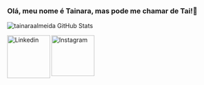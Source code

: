 ### Olá, meu nome é Tainara, mas pode me chamar de Tai!👋

![tainaraalmeida GitHub Stats](https://github-readme-stats.vercel.app/api?username=tainaraalmeida&show_icons=true&theme=radical)

<a target="_blank" href="https://www.linkedin.com/in/tainara-campos/">
<img align="left" alt="Linkedin" width="100px" height="100px" src="https://logospng.org/download/linkedin/logo-linkedin-1536.png"/>
</a>

<a target="_blank" href="https://www.instagram.com/tainara_campos/">
  <img align="left" alt="Instagram" width="100px" height="95px" src="https://www.dicasdeconsorcio.com.br/wp-content/uploads/2019/08/Instagram.png" />
</a>



<!--
**tainaraalmeida/tainaraalmeida** is a ✨ _special_ ✨ repository because its `README.md` (this file) appears on your GitHub profile.

https://cdn.icon-icons.com/icons2/70/PNG/512/outlook_14099.png


- 🔭 I’m currently working on ...
- 🌱 I’m currently learning ...
- 👯 I’m looking to collaborate on ...
- 🤔 I’m looking for help with ...
- 💬 Ask me about ...
- 📫 How to reach me: ...
- 😄 Pronouns: ...
- ⚡ Fun fact: ...
-->
